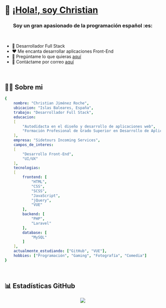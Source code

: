 # :wave: [¡Hola!, soy Christian](https://github.com/Akeir18)
<h3 align="center"> Soy un gran apasionado de la programación español :es:</h3>

<br />

- :briefcase: Desarrollador Full Stack
- :heart: Me encanta desarrollar aplicaciones Front-End
- :speech_balloon: Pregúntame lo que quieras [aquí](https://github.com/Akeir18/Akeir18/issues)
- :incoming_envelope: Contáctame por correo [aquí](mailto:christianjimenezroche@gmail.com)

<br />

## :frowning_man:  Sobre mi
```yaml
{
	nombre: "Christian Jiménez Roche",
	ubicacion: "Islas Baleares, España",
	trabajo: "Desarrollador Full Stack",
	educacion:
	[
		"Autodidacta en el diseño y desarrollo de aplicaciones web",
	    "Formación Profesional de Grado Superior en Desarrollo de Aplicaciones Web"
	],
	empresa: "Sidetours Incoming Services",
	campos_de_interes:
	[
	    "Desarrollo Front-End",
	    "UI/UX"
	],
	tecnologias:
	[
		frontend: [
		    "HTML",
		    "CSS",
		    "SCSS",
		    "JavaScript",
		    "jQuery",
		    "VUE"
	    ],
	    backend: [
			"PHP",
			"Laravel"    
	    ],
	    database: [
		    "MySQL"
	    ]
	],
  	actualmente_estudiando: ["GitHub", "VUE"],
	hobbies: ["Programación", "Gaming", "Fotografía", "Comedia"]
}
```

<br />

## :bar_chart: Estadísticas GitHub
<div align="center"><a href="https://github.com/Akeir18"><img align="center" src="https://github-readme-stats.vercel.app/api/top-langs/?username=Akeir18&theme=onedark" /></a></div>
